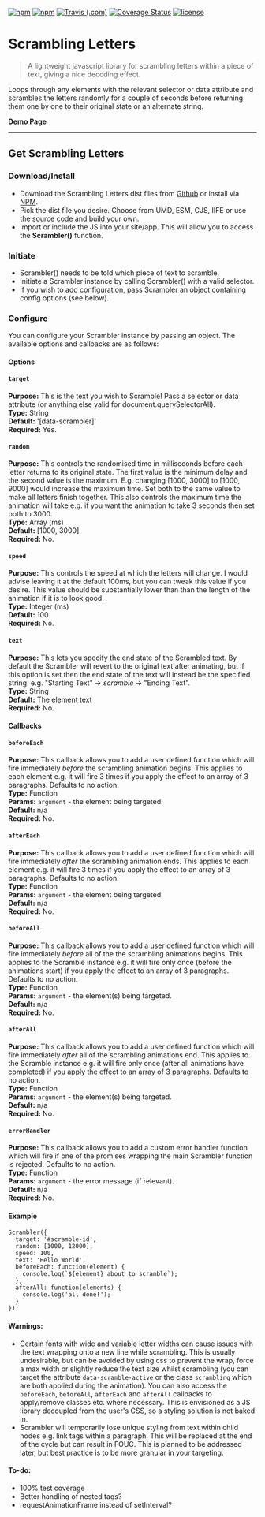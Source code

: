 
[![npm](https://img.shields.io/npm/dt/scrambling-letters.svg)](https://www.npmjs.com/package/scrambling-letters)
[![npm](https://img.shields.io/npm/v/scrambling-letters.svg)](https://www.npmjs.com/package/scrambling-letters)
[![Travis (.com)](https://img.shields.io/travis/com/Recidvst/scrambling-letters.svg)](https://travis-ci.com/Recidvst/scrambling-letters)
[![Coverage Status](https://coveralls.io/repos/github/Recidvst/scrambling-letters/badge.svg?branch=master)](https://coveralls.io/github/Recidvst/scrambling-letters?branch=master)
[![license](https://img.shields.io/github/license/recidvst/scrambling-letters.svg)](https://github.com/Recidvst/scrambling-letters/blob/master/LICENSE)

# Scrambling Letters
> A lightweight javascript library for scrambling letters within a piece of text, giving a nice decoding effect.

Loops through any elements with the relevant selector or data attribute and scrambles the letters randomly for a couple of seconds before returning them one by one to their original state or an alternate string.

[**Demo Page**](https://scrambling-letters.chris-snowden.me/ 'Scrambling Letters demo')

---


## Get Scrambling Letters

### Download/Install
- Download the Scrambling Letters dist files from [Github](https://github.com/Recidvst/scrambling-letters/archive/master.zip 'Github download') or install via [NPM](https://www.npmjs.com/package/scrambling-letters 'npm download').
- Pick the dist file you desire. Choose from UMD, ESM, CJS, IIFE or use the source code and build your own.
- Import or include the JS into your site/app. This will allow you to access the **Scrambler()** function.

### Initiate
- Scrambler() needs to be told which piece of text to scramble.
- Initiate a Scrambler instance by calling Scrambler() with a valid selector. 
- If you wish to add configuration, pass Scrambler an object containing config options (see below).

### Configure
You can configure your Scrambler instance by passing an object. The available options and callbacks are as follows:

#### Options

#### ```target```
**Purpose:** This is the text you wish to Scramble! Pass a selector or data attribute (or anything else valid for document.querySelectorAll).    
**Type:** String    
**Default:** '[data-scrambler]'     
**Required:** Yes.   

#### ```random```
**Purpose:** This controls the randomised time in milliseconds before each letter returns to its original state. The first value is the minimum delay and the second value is the maximum. E.g. changing [1000, 3000] to [1000, 9000] would increase the maximum time. Set both to the same value to make all letters finish together. This also controls the maximum time the animation will take e.g. if you want the animation to take 3 seconds then set both to 3000.    
**Type:** Array (ms)  
**Default:** [1000, 3000]    
**Required:** No.

#### ```speed```
**Purpose:** This controls the speed at which the letters will change. I would advise leaving it at the default 100ms, but you can tweak this value if you desire. This value should be substantially lower than than the length of the animation if it is to look good.    
**Type:** Integer (ms)   
**Default:** 100  
**Required:** No.  

#### ```text```
**Purpose:** This lets you specify the end state of the Scrambled text. By default the Scrambler will revert to the original text after animating, but if this option is set then the end state of the text will instead be the specified string. e.g. "Starting Text" -> *scramble* -> "Ending Text".  
**Type:** String  
**Default:** The element text  
**Required:** No.

#### Callbacks

#### ```beforeEach```
**Purpose:** This callback allows you to add a user defined function which will fire immediately *before* the scrambling animation begins. This applies to each element e.g. it will fire 3 times if you apply the effect to an array of 3 paragraphs. Defaults to no action.  
**Type:** Function  
**Params:** ```argument``` - the element being targeted.  
**Default:** n/a  
**Required:** No.

#### ```afterEach```
**Purpose:** This callback allows you to add a user defined function which will fire immediately *after* the scrambling animation ends. This applies to each element e.g. it will fire 3 times if you apply the effect to an array of 3 paragraphs. Defaults to no action.  
**Type:** Function  
**Params:** ```argument``` - the element being targeted.  
**Default:** n/a  
**Required:** No.

#### ```beforeAll```
**Purpose:** This callback allows you to add a user defined function which will fire immediately *before* all of the the scrambling animations begins. This applies to the Scramble instance e.g. it will fire only once (before the animations start) if you apply the effect to an array of 3 paragraphs. Defaults to no action.  
**Type:** Function  
**Params:** ```argument``` - the element(s) being targeted.  
**Default:** n/a  
**Required:** No.

#### ```afterAll```
**Purpose:** This callback allows you to add a user defined function which will fire immediately *after* all of the scrambling animations end. This applies to the Scramble instance e.g. it will fire only once (after all animations have completed) if you apply the effect to an array of 3 paragraphs. Defaults to no action.  
**Type:** Function  
**Params:** ```argument``` - the element(s) being targeted.  
**Default:** n/a  
**Required:** No.

#### ```errorHandler```
**Purpose:** This callback allows you to add a custom error handler function which will fire if one of the promises wrapping the main Scrambler function is rejected. Defaults to no action.  
**Type:** Function  
**Params:** ```argument``` - the error message (if relevant).  
**Default:** n/a  
**Required:** No.

#### Example
```
Scrambler({
  target: '#scramble-id',
  random: [1000, 12000],
  speed: 100,
  text: 'Hello World',
  beforeEach: function(element) {
    console.log(`${element} about to scramble`);
  },
  afterAll: function(elements) {
    console.log('all done!');
  }
});
```

#### Warnings:
- Certain fonts with wide and variable letter widths can cause issues with the text wrapping onto a new line while scrambling. This is usually undesirable, but can be avoided by using css to prevent the wrap, force a max width or slightly reduce the text size whilst scrambling (you can target the attribute `data-scramble-active` or the class `scrambling` which are both applied during the animation). You can also access the `beforeEach`, `beforeAll`, `afterEach` and `afterAll` callbacks to apply/remove classes etc. where necessary. This is envisioned as a JS library decoupled from the user's CSS, so a styling solution is not baked in.
- Scrambler will temporarily lose unique styling from text within child nodes e.g. link tags within a paragraph. This will be replaced at the end of the cycle but can result in FOUC. This is planned to be addressed later, but best practice is to be more granular in your targeting.

#### To-do:
- 100% test coverage
- Better handling of nested tags?
- requestAnimationFrame instead of setInterval?
